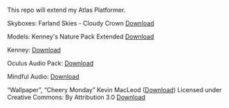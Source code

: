 This repo will extend my Atlas Platformer.

Skyboxes: Farland Skies - Cloudy Crown
[Download](https://assetstore.unity.com/packages/2d/textures-materials/sky/farland-skies-cloudy-crown-60004)

Models: Kenney's Nature Pack Extended
[Download](https://www.kenney.nl/assets/nature-kit)

Kenney:
[Download](https://kenney.nl/)

Oculus Audio Pack:
[Download](https://developer.oculus.com/downloads/package/oculus-audio-pack-1/)

Mindful Audio: 
[Download](https://mindful-audio.com/)

“Wallpaper”, “Cheery Monday” Kevin MacLeod ([Download](incompetech.com))
Licensed under Creative Commons: By Attribution 3.0
[Download](http://creativecommons.org/licenses/by/3.0/)
